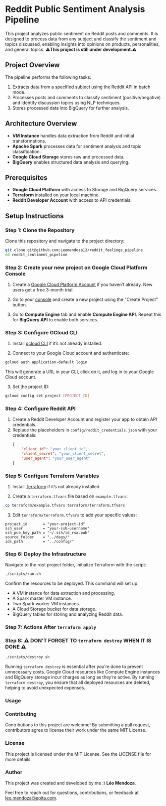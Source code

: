 # Reddit Public Sentiment Analysis Pipeline

This project analyzes public sentiment on Reddit posts and comments. It is designed to process data from any subject and classify the sentiment and topics discussed, enabling insights into opinions on products, personalities, and general topics. **⚠️This project is still under development.⚠️**

## Project Overview

The pipeline performs the following tasks:
1. Extracts data from a specified subject using the Reddit API in batch mode.
2. Processes posts and comments to classify sentiment (positive/negative) and identify discussion topics using NLP techniques.
3. Stores processed data into BigQuery for further analysis.

## Architecture Overview

- **VM Instance** handles data extraction from Reddit and initial transformations.
- **Apache Spark** processes data for sentiment analysis and topic classification.
- **Google Cloud Storage** stores raw and processed data.
- **BigQuery** enables structured data analysis and querying.

## Prerequisites

- **Google Cloud Platform** with access to Storage and BigQuery services.
- **Terraform** installed on your local machine.
- **Reddit Developer Account** with access to API credentials.

## Setup Instructions

### Step 1: Clone the Repository

Clone this repository and navigate to the project directory:

```bash
git clone git@github.com:Leomendoza13/reddit_feelings_pipeline
cd reddit_sentiment_pipeline
```

### Step 2: Create your new project on Google Cloud Platform Console

1. Create a [Google Cloud Platform Account](https://console.cloud.google.com/) if you haven’t already. New users get a free 3-month trial.

2. Go to your [console](https://console.cloud.google.com/) and create a new project using the "Create Project" button.

3. Go to **Compute Engine** tab and enable **Compute Engine API**. Repeat this for **BigQuery API** to enable both services.

### Step 3: Configure GCloud CLI

1. Install [gcloud CLI](https://cloud.google.com/sdk/docs/install) if it’s not already installed.

2. Connect to your Google Cloud account and authenticate:

```bash
gcloud auth application-default login
```

This will generate a URL in your CLI, click on it, and log in to your Google Cloud account.

3. Set the project ID:

```bash
gcloud config set project [PROJECT_ID]
```

### Step 4: Configure Reddit API

1. Create a Reddit Developer Account and register your app to obtain API credentials.
2. Replace the placeholders in `config/reddit_credentials.json` with your credentials:
   ```json
   {
       "client_id": "your_client_id",
       "client_secret": "your_client_secret",
       "user_agent": "your_user_agent"
   }
   ```

### Step 5: Configure Terraform Variables

1. Install [Terraform](https://developer.hashicorp.com/terraform/tutorials/gcp-get-started/install-cli) if it’s not already installed.

2. Create a `terraform.tfvars` file based on `example.tfvars`:

```bash
cp terraform/example.tfvars terraform/terraform.tfvars
```

3. Edit `terraform/terraform.tfvars` to add your specific values:

```
project_id       = "your-project-id"  
ssh_user         = "your-ssh-username"  
ssh_pub_key_path = "~/.ssh/id_rsa.pub"  
source_folder    = "../dags/"  
ids_path         = "../config/"
```

### Step 6: Deploy the Infrastructure

Navigate to the root project folder, initialize Terraform with the script:

```bash
./scripts/run.sh
```

Confirm the resources to be deployed. This command will set up:

- A VM instance for data extraction and processing.
- A Spark master VM instance.
- Two Spark worker VM instances.
- A Cloud Storage bucket for data storage.
- BigQuery tables for storing and analyzing Reddit data.

### Step 7: Actions After `terraform apply`

### **Step 8: ⚠️ DON'T FORGET TO `terraform destroy` WHEN IT IS DONE ⚠️**

```bash
./scripts/destroy.sh
```

Running `terraform destroy` is essential after you’re done to prevent unnecessary costs. Google Cloud resources like Compute Engine instances and BigQuery storage incur charges as long as they’re active. By running `terraform destroy`, you ensure that all deployed resources are deleted, helping to avoid unexpected expenses.

### Usage

### Contributing

Contributions to this project are welcome! By submitting a pull request, contributors agree to license their work under the same MIT License.

### License

This project is licensed under the MIT License. See the LICENSE file for more details.

### Author

This project was created and developed by me :) **Léo Mendoza**.

Feel free to reach out for questions, contributions, or feedback at [leo.mendoza@epita.com](mailto:leo.mendoza@epita.com).


